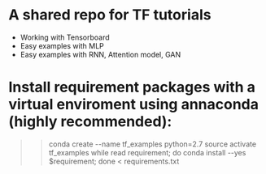 # A shared repo for TF tutorials
- Working with Tensorboard
- Easy examples with MLP
- Easy examples with RNN, Attention model, GAN

# Install requirement packages with a virtual enviroment using annaconda (highly recommended):
>> conda create --name tf_examples python=2.7
>> source activate tf_examples
>> while read requirement; do conda install --yes $requirement; done < requirements.txt 
